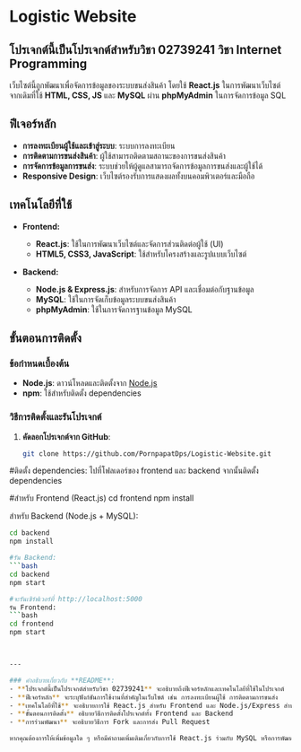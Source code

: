 # Logistic Website

## **โปรเจกต์นี้เป็นโปรเจกต์สำหรับวิชา 02739241 วิชา Internet Programming**  
เว็บไซต์นี้ถูกพัฒนาเพื่อจัดการข้อมูลของระบบขนส่งสินค้า โดยใช้ **React.js** ในการพัฒนาเว็บไซต์ จากเดิมที่ใช้ **HTML, CSS, JS** และ **MySQL** ผ่าน **phpMyAdmin** ในการจัดการข้อมูล SQL

## **ฟีเจอร์หลัก**
- **การลงทะเบียนผู้ใช้และเข้าสู่ระบบ**: ระบบการลงทะเบียน
- **การติดตามการขนส่งสินค้า**: ผู้ใช้สามารถติดตามสถานะของการขนส่งสินค้า
- **การจัดการข้อมูลการขนส่ง**: ระบบช่วยให้ผู้ดูแลสามารถจัดการข้อมูลการขนส่งและผู้ใช้ได้
- **Responsive Design**: เว็บไซต์รองรับการแสดงผลทั้งบนคอมพิวเตอร์และมือถือ


## **เทคโนโลยีที่ใช้**
- **Frontend:**
  - **React.js**: ใช้ในการพัฒนาเว็บไซต์และจัดการส่วนติดต่อผู้ใช้ (UI)
  - **HTML5, CSS3, JavaScript**: ใช้สำหรับโครงสร้างและรูปแบบเว็บไซต์


- **Backend:**
  - **Node.js & Express.js**: สำหรับการจัดการ API และเชื่อมต่อกับฐานข้อมูล
  - **MySQL**: ใช้ในการจัดเก็บข้อมูลระบบขนส่งสินค้า
  - **phpMyAdmin**: ใช้ในการจัดการฐานข้อมูล MySQL

## **ขั้นตอนการติดตั้ง**

### **ข้อกำหนดเบื้องต้น**
- **Node.js**: ดาวน์โหลดและติดตั้งจาก [Node.js](https://nodejs.org/)
- **npm**: ใช้สำหรับติดตั้ง dependencies

### **วิธีการติดตั้งและรันโปรเจกต์**

1. **คัดลอกโปรเจกต์จาก GitHub**:
   ```bash
   git clone https://github.com/PornpapatDps/Logistic-Website.git

#ติดตั้ง dependencies: ไปที่โฟลเดอร์ของ frontend และ backend จากนั้นติดตั้ง dependencies

#สำหรับ Frontend (React.js)
cd frontend
npm install

สำหรับ Backend (Node.js + MySQL):
```bash
cd backend
npm install

#รัน Backend:
```bash
cd backend
npm start

#จะรันเซิร์ฟเวอร์ที่ http://localhost:5000
รัน Frontend:
```bash
cd frontend
npm start



---

### คำอธิบายเกี่ยวกับ **README**:
- **โปรเจกต์นี้เป็นโปรเจกต์สำหรับวิชา 02739241** จะอธิบายถึงฟีเจอร์หลักและเทคโนโลยีที่ใช้ในโปรเจกต์
- **ฟีเจอร์หลัก** จะระบุฟังก์ชันการใช้งานที่สำคัญในเว็บไซต์ เช่น การลงทะเบียนผู้ใช้ การติดตามการขนส่ง
- **เทคโนโลยีที่ใช้** จะอธิบายการใช้ React.js สำหรับ Frontend และ Node.js/Express สำหรับ Backend
- **ขั้นตอนการติดตั้ง** อธิบายวิธีการติดตั้งโปรเจกต์ทั้ง Frontend และ Backend
- **การร่วมพัฒนา** จะอธิบายวิธีการ Fork และการส่ง Pull Request

หากคุณต้องการให้เพิ่มข้อมูลใด ๆ หรือมีคำถามเพิ่มเติมเกี่ยวกับการใช้ React.js ร่วมกับ MySQL หรือการพัฒนาอื่น ๆ บอกมาได้เลยครับ!

